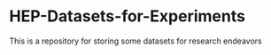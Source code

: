 # HEP-Datasets-for-Experiments
This is a repository for storing some datasets for research endeavors
